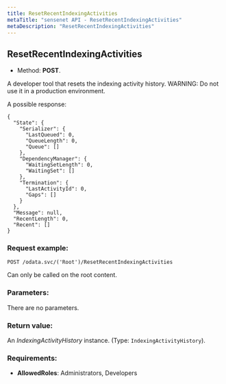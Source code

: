 ```yaml
---
title: ResetRecentIndexingActivities
metaTitle: "sensenet API - ResetRecentIndexingActivities"
metaDescription: "ResetRecentIndexingActivities"
---
```


## ResetRecentIndexingActivities
- Method: **POST**.

A developer tool that resets the indexing activity history.
 WARNING: Do not use it in a production environment.
 

 A possible response:
 ``` 
 {
   "State": {
     "Serializer": {
       "LastQueued": 0,
       "QueueLength": 0,
       "Queue": []
     },
     "DependencyManager": {
       "WaitingSetLength": 0,
       "WaitingSet": []
     },
     "Termination": {
       "LastActivityId": 0,
       "Gaps": []
     }
   },
   "Message": null,
   "RecentLength": 0,
   "Recent": []
 }
```

### Request example:

```
POST /odata.svc/('Root')/ResetRecentIndexingActivities
```
Can only be called on the root content.
### Parameters:
There are no parameters.

### Return value:
An _IndexingActivityHistory_ instance. (Type: `IndexingActivityHistory`).

### Requirements:
- **AllowedRoles**: Administrators, Developers


